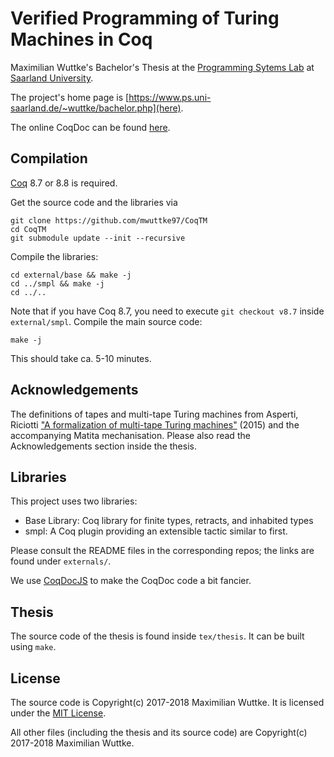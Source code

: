 # Verified Programming of Turing Machines in Coq


Maximilian Wuttke's Bachelor's Thesis at the [Programming Sytems Lab](http://www.ps.uni-saarland.de/) at [Saarland University](https://www.uni-saarland.de/en/home.html).

The project's home page is [https://www.ps.uni-saarland.de/~wuttke/bachelor.php](here).

The online CoqDoc can be found [here](https://www.ps.uni-saarland.de/~wuttke/bachelor/coqdoc/toc.html).


## Compilation

[Coq](https://coq.inria.fr/) 8.7 or 8.8 is required.

Get the source code and the libraries via

	git clone https://github.com/mwuttke97/CoqTM
	cd CoqTM
	git submodule update --init --recursive

Compile the libraries:

	cd external/base && make -j
	cd ../smpl && make -j
	cd ../..

Note that if you have Coq 8.7, you need to execute `git checkout v8.7` inside `external/smpl`.
Compile the main source code:

	make -j

This should take ca. 5-10 minutes.

## Acknowledgements

The definitions of tapes and multi-tape Turing machines from Asperti, Riciotti ["A formalization of multi-tape Turing machines"](http://www.cs.unibo.it/~ricciott/PAPERS/multi_turing.pdf) (2015) and the accompanying Matita mechanisation.
Please also read the Acknowledgements section inside the thesis.

## Libraries

This project uses two libraries:

- Base Library:  Coq library for finite types, retracts, and inhabited types 
- smpl: A Coq plugin providing an extensible tactic similar to first.

Please consult the README files in the corresponding repos; the links are found under `externals/`.

We use [CoqDocJS](https://github.com/tebbi/coqdocjs) to make the CoqDoc code a bit fancier.


## Thesis

The source code of the thesis is found inside `tex/thesis`. It can be built using `make`.


## License

The source code is Copyright(c) 2017-2018 Maximilian Wuttke. It is licensed under the [MIT License](LICENSE).

All other files (including the thesis and its source code) are Copyright(c) 2017-2018 Maximilian Wuttke.
